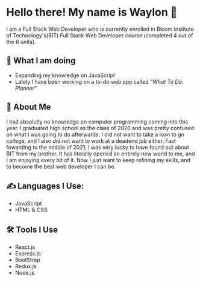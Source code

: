 # Hello there! My name is Waylon 👋
I am a Full Stack Web Developer who is currently enrolled in Bloom Institute of Technology's(BIT) Full Stack Web Developer course (completed 4 out of the 6 units).

## :walking: What I am doing
- Expanding my knowledge on JavaScript
- Lately I have been working on a to-do web app called _"What To Do: Planner"_

## :seedling: About Me
I had absolutly no knowledge on computer programming coming into this year. I graduated high school as the class of 2020 and was pretty confused on what I was going to do afterwards. I did not want to take a loan to go college, and I also did not want to work at a deadend job either. Fast fowarding to the middle of 2021, I was very lucky to have found out about BIT from my brother. It has literally opened an entirely new world to me, and I am enjoying every bit of it. Now I just want to keep refining my skills, and to become the best web developer I can be.

## :writing_hand: Languages I Use:
- JavaScript
- HTML & CSS

## :hammer_and_wrench: Tools I Use
- React.js
- Express.js
- BootStrap
- Redux.js
- Node.js

<!--
**DoctorWayWay/doctorwayway** is a ✨ _special_ ✨ repository because its `README.md` (this file) appears on your GitHub profile.

Here are some ideas to get you started:

- 🔭 I’m currently working on ...
- 🌱 I’m currently learning ...
- 👯 I’m looking to collaborate on ...
- 🤔 I’m looking for help with ...
- 💬 Ask me about ...
- 📫 How to reach me: ...
- 😄 Pronouns: ...
- ⚡ Fun fact: ...
-->

